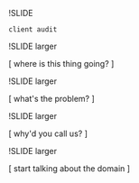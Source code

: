 
!SLIDE

    client audit

!SLIDE larger

[ where is this thing going? ]

!SLIDE larger

[ what's the problem? ]

!SLIDE larger

[ why'd you call us? ]

!SLIDE larger

[ start talking about the domain ]

